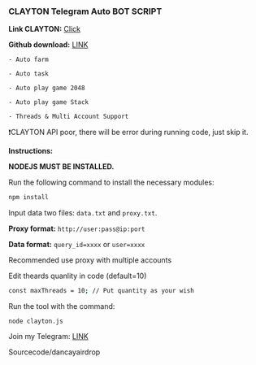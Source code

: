 ### CLAYTON Telegram Auto BOT SCRIPT

**Link CLAYTON:** [Click](https://t.me/claytoncoinbot/game?startapp=1416732111)

**Github download:** [LINK](https://github.com/codenewinsight/CLAYTON-Telegram-Bot)

    - Auto farm

    - Auto task

    - Auto play game 2048

    - Auto play game Stack

    - Threads & Multi Account Support

❗️CLAYTON API poor, there will be error during running code, just skip it.

**Instructions:**

**NODEJS MUST BE INSTALLED.**

Run the following command to install the necessary modules:

```bash
npm install
```
Input data two files: `data.txt` and `proxy.txt`.

**Proxy format:** `http://user:pass@ip:port`

**Data format:** `query_id=xxxx` or `user=xxxx`

Recommended use proxy with multiple accounts

Edit theards quanlity in code (default=10)

```bash
const maxThreads = 10; // Put quantity as your wish
```

Run the tool with the command:

`node clayton.js`

Join my Telegram: [LINK](https://t.me/scriptsharing)

Sourcecode/dancayairdrop
